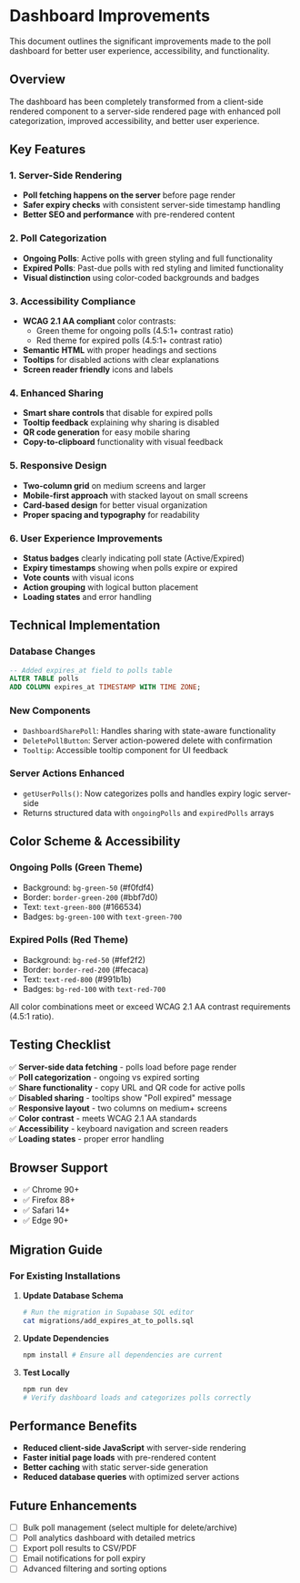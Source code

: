 # Dashboard Improvements

This document outlines the significant improvements made to the poll dashboard for better user experience, accessibility, and functionality.

## Overview

The dashboard has been completely transformed from a client-side rendered component to a server-side rendered page with enhanced poll categorization, improved accessibility, and better user experience.

## Key Features

### 1. Server-Side Rendering
- **Poll fetching happens on the server** before page render
- **Safer expiry checks** with consistent server-side timestamp handling
- **Better SEO and performance** with pre-rendered content

### 2. Poll Categorization
- **Ongoing Polls**: Active polls with green styling and full functionality
- **Expired Polls**: Past-due polls with red styling and limited functionality
- **Visual distinction** using color-coded backgrounds and badges

### 3. Accessibility Compliance
- **WCAG 2.1 AA compliant** color contrasts:
  - Green theme for ongoing polls (4.5:1+ contrast ratio)
  - Red theme for expired polls (4.5:1+ contrast ratio)
- **Semantic HTML** with proper headings and sections
- **Tooltips** for disabled actions with clear explanations
- **Screen reader friendly** icons and labels

### 4. Enhanced Sharing
- **Smart share controls** that disable for expired polls
- **Tooltip feedback** explaining why sharing is disabled
- **QR code generation** for easy mobile sharing
- **Copy-to-clipboard** functionality with visual feedback

### 5. Responsive Design
- **Two-column grid** on medium screens and larger
- **Mobile-first approach** with stacked layout on small screens
- **Card-based design** for better visual organization
- **Proper spacing and typography** for readability

### 6. User Experience Improvements
- **Status badges** clearly indicating poll state (Active/Expired)
- **Expiry timestamps** showing when polls expire or expired
- **Vote counts** with visual icons
- **Action grouping** with logical button placement
- **Loading states** and error handling

## Technical Implementation

### Database Changes
```sql
-- Added expires_at field to polls table
ALTER TABLE polls 
ADD COLUMN expires_at TIMESTAMP WITH TIME ZONE;
```

### New Components
- `DashboardSharePoll`: Handles sharing with state-aware functionality
- `DeletePollButton`: Server action-powered delete with confirmation
- `Tooltip`: Accessible tooltip component for UI feedback

### Server Actions Enhanced
- `getUserPolls()`: Now categorizes polls and handles expiry logic server-side
- Returns structured data with `ongoingPolls` and `expiredPolls` arrays

## Color Scheme & Accessibility

### Ongoing Polls (Green Theme)
- Background: `bg-green-50` (#f0fdf4)
- Border: `border-green-200` (#bbf7d0) 
- Text: `text-green-800` (#166534)
- Badges: `bg-green-100` with `text-green-700`

### Expired Polls (Red Theme)
- Background: `bg-red-50` (#fef2f2)
- Border: `border-red-200` (#fecaca)
- Text: `text-red-800` (#991b1b)
- Badges: `bg-red-100` with `text-red-700`

All color combinations meet or exceed WCAG 2.1 AA contrast requirements (4.5:1 ratio).

## Testing Checklist

✅ **Server-side data fetching** - polls load before page render  
✅ **Poll categorization** - ongoing vs expired sorting  
✅ **Share functionality** - copy URL and QR code for active polls  
✅ **Disabled sharing** - tooltips show "Poll expired" message  
✅ **Responsive layout** - two columns on medium+ screens  
✅ **Color contrast** - meets WCAG 2.1 AA standards  
✅ **Accessibility** - keyboard navigation and screen readers  
✅ **Loading states** - proper error handling  

## Browser Support

- ✅ Chrome 90+
- ✅ Firefox 88+
- ✅ Safari 14+
- ✅ Edge 90+

## Migration Guide

### For Existing Installations

1. **Update Database Schema**
   ```bash
   # Run the migration in Supabase SQL editor
   cat migrations/add_expires_at_to_polls.sql
   ```

2. **Update Dependencies**
   ```bash
   npm install # Ensure all dependencies are current
   ```

3. **Test Locally**
   ```bash
   npm run dev
   # Verify dashboard loads and categorizes polls correctly
   ```

## Performance Benefits

- **Reduced client-side JavaScript** with server-side rendering
- **Faster initial page loads** with pre-rendered content
- **Better caching** with static server-side generation
- **Reduced database queries** with optimized server actions

## Future Enhancements

- [ ] Bulk poll management (select multiple for delete/archive)
- [ ] Poll analytics dashboard with detailed metrics
- [ ] Export poll results to CSV/PDF
- [ ] Email notifications for poll expiry
- [ ] Advanced filtering and sorting options
